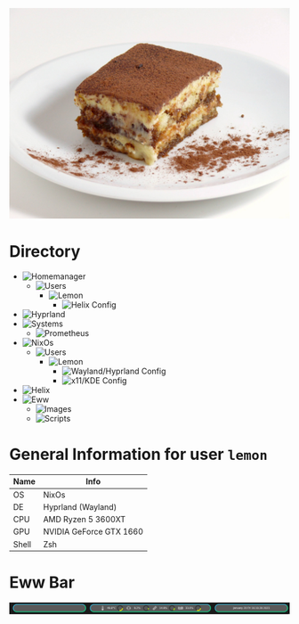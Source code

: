 ![Tiramisu](.github/tiramisu.jpg)

# Directory
- ![Homemanager](home)
  * ![Users](home/users)
    * ![Lemon](home/users/lemon)
      * ![Helix Config](home/users/lemon/helix.nix)
- ![Hyprland](hypr)
- ![Systems](systems)
  * ![Prometheus](systems/prometheus)
- ![NixOs](/)
  * ![Users](users)
    * ![Lemon](users/lemon)
      * ![Wayland/Hyprland Config](users/lemon/wayland.nix)
      * ![x11/KDE Config](users/lemon/x11.nix)
- ![Helix](home/helix.nix)
- ![Eww](eww)
  * ![Images](eww/images)
  * ![Scripts](eww/scripts)

# General Information for user `lemon`
| Name | Info |
| --- | --- |
| OS | NixOs |
| DE | Hyprland (Wayland) | 
| CPU | AMD Ryzen 5 3600XT |
| GPU | NVIDIA GeForce GTX 1660 |
| Shell | Zsh |

# Eww Bar
![EwwBar](.github/ewwbar.png)

